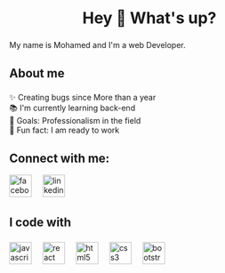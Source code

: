 <h1 align="center">Hey 👋 What's up?</h1>

###

<p align="left">My name is Mohamed and I'm a web Developer.</p>

###

<h2 align="left">About me</h2>

###

<p align="left">✨ Creating bugs since More than a year<br>📚 I'm currently learning back-end<br>🎯 Goals: Professionalism in the field<br>🎲 Fun fact: I am ready to work</p>

###
 <h2 align="left">Connect with me:</h2>
 <a href="https://www.facebook.com/profile.php?id=61551070234984"> <img src="https://cdn.jsdelivr.net/gh/devicons/devicon/icons/facebook/facebook-original.svg"  href="https://www.facebook.com/profile.php?id=61551070234984" height="40" alt="facebook logo"  /></a>
  <img width="12" />
<a href="https://www.linkedin.com/in/mohamed-reda-801b2a297/"><img src="https://cdn.jsdelivr.net/gh/devicons/devicon/icons/linkedin/linkedin-original.svg" href="https://www.linkedin.com/in/mohamed-reda-801b2a297/" height="40" alt="linkedin logo"  /></a>

<h2 align="left">I code with</h2>

###

<div align="left">
  <img src="https://cdn.jsdelivr.net/gh/devicons/devicon/icons/javascript/javascript-original.svg" height="40" alt="javascript logo"  />
  <img width="12" />
  <img src="https://cdn.jsdelivr.net/gh/devicons/devicon/icons/react/react-original.svg" height="40" alt="react logo"  />
  <img width="12" />
  <img src="https://cdn.jsdelivr.net/gh/devicons/devicon/icons/html5/html5-original.svg" height="40" alt="html5 logo"  />
  <img width="12" />
  <img src="https://cdn.jsdelivr.net/gh/devicons/devicon/icons/css3/css3-original.svg" height="40" alt="css3 logo"  />
  <img width="12" />
  <img src="https://cdn.jsdelivr.net/gh/devicons/devicon/icons/bootstrap/bootstrap-original.svg" height="40" alt="bootstrap logo"  />
</div>

###
